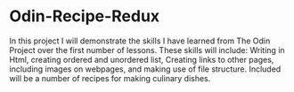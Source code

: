 # Odin-Recipe-Redux
In this project I will demonstrate the skills I have learned from The Odin Project over the first number of lessons. These skills will include: Writing in Html, creating ordered and unordered list, Creating links to other pages, including images on webpages, and making use of file structure. Included will be a number of recipes for making culinary dishes.